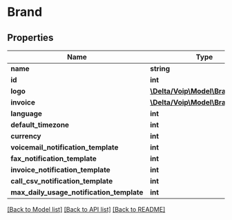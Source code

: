 # Brand

## Properties
Name | Type | Description | Notes
------------ | ------------- | ------------- | -------------
**name** | **string** |  | 
**id** | **int** |  | [optional] 
**logo** | [**\Delta/Voip\Model\BrandLogo**](BrandLogo.md) |  | [optional] 
**invoice** | [**\Delta/Voip\Model\BrandInvoice**](BrandInvoice.md) |  | [optional] 
**language** | **int** |  | [optional] 
**default_timezone** | **int** |  | 
**currency** | **int** |  | [optional] 
**voicemail_notification_template** | **int** |  | [optional] 
**fax_notification_template** | **int** |  | [optional] 
**invoice_notification_template** | **int** |  | [optional] 
**call_csv_notification_template** | **int** |  | [optional] 
**max_daily_usage_notification_template** | **int** |  | [optional] 

[[Back to Model list]](../README.md#documentation-for-models) [[Back to API list]](../README.md#documentation-for-api-endpoints) [[Back to README]](../README.md)


